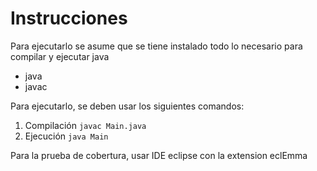# Instrucciones
Para ejecutarlo se asume que se tiene instalado todo lo necesario para compilar y ejecutar java
 - java
 - javac
  
Para ejecutarlo, se deben usar los siguientes comandos:
1. Compilación `javac Main.java`
2. Ejecución `java Main`

Para la prueba de cobertura, usar IDE eclipse con la extension eclEmma 

